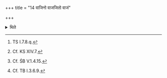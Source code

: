 +++
title = "14 वाजिनो वाजजितो वाजं"

+++

<details><summary>थिते</summary>

14. With vājino vājajitaḥ...[^1] he (the Adhvaryu) 
causes the two horses at the yoke[^2] (of the sacrificer's chariot) or all the (three horses)[^3] smell Nīvara-rice-pap[^4].   

[^1]: TS I.7.8.q.  

[^2]: Cf. KS XIV.7.  

[^3]: Cf. ŚB V.1.4.15.  

[^4]: Cf. TB I.3.6.9.  
</details>
